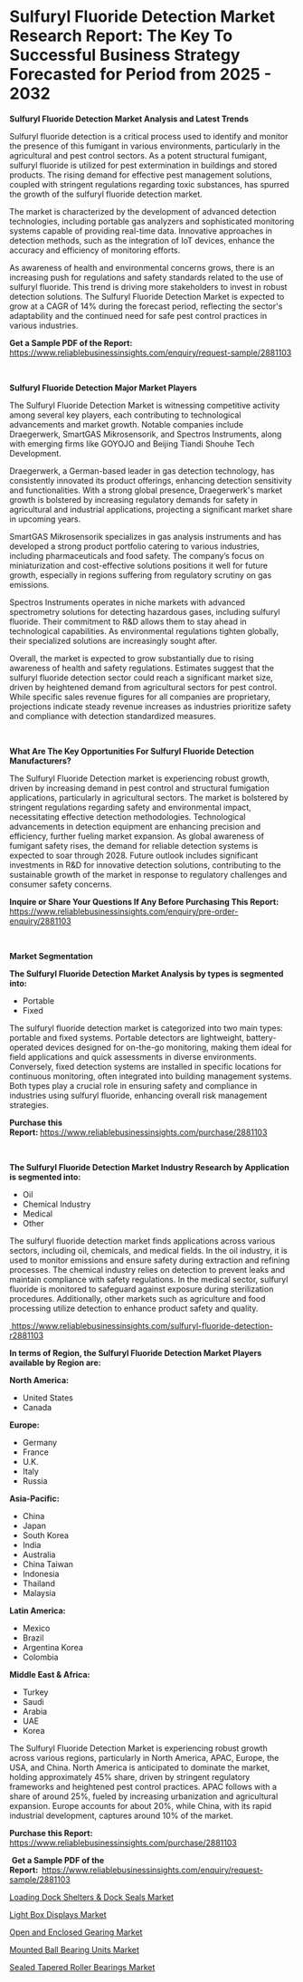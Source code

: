 <p><h1>Sulfuryl Fluoride Detection Market Research Report: The Key To Successful Business Strategy Forecasted for Period from 2025 - 2032</h1></p><p><strong>Sulfuryl Fluoride Detection Market Analysis and Latest Trends</strong></p>
<p><p>Sulfuryl fluoride detection is a critical process used to identify and monitor the presence of this fumigant in various environments, particularly in the agricultural and pest control sectors. As a potent structural fumigant, sulfuryl fluoride is utilized for pest extermination in buildings and stored products. The rising demand for effective pest management solutions, coupled with stringent regulations regarding toxic substances, has spurred the growth of the sulfuryl fluoride detection market.</p><p>The market is characterized by the development of advanced detection technologies, including portable gas analyzers and sophisticated monitoring systems capable of providing real-time data. Innovative approaches in detection methods, such as the integration of IoT devices, enhance the accuracy and efficiency of monitoring efforts.</p><p>As awareness of health and environmental concerns grows, there is an increasing push for regulations and safety standards related to the use of sulfuryl fluoride. This trend is driving more stakeholders to invest in robust detection solutions. The Sulfuryl Fluoride Detection Market is expected to grow at a CAGR of 14% during the forecast period, reflecting the sector's adaptability and the continued need for safe pest control practices in various industries.</p></p>
<p><strong>Get a Sample PDF of the Report:&nbsp;</strong> <a href="https://www.reliablebusinessinsights.com/enquiry/request-sample/2881103?utm_campaign=950&utm_medium=2&utm_source=Github&utm_content=ia&utm_term=12032025&utm_id=sulfuryl-fluoride-detection">https://www.reliablebusinessinsights.com/enquiry/request-sample/2881103</a></p>
<p>&nbsp;</p>
<p><strong>Sulfuryl Fluoride Detection Major Market Players</strong></p>
<p><p>The Sulfuryl Fluoride Detection Market is witnessing competitive activity among several key players, each contributing to technological advancements and market growth. Notable companies include Draegerwerk, SmartGAS Mikrosensorik, and Spectros Instruments, along with emerging firms like GOYOJO and Beijing Tiandi Shouhe Tech Development.</p><p>Draegerwerk, a German-based leader in gas detection technology, has consistently innovated its product offerings, enhancing detection sensitivity and functionalities. With a strong global presence, Draegerwerk's market growth is bolstered by increasing regulatory demands for safety in agricultural and industrial applications, projecting a significant market share in upcoming years.</p><p>SmartGAS Mikrosensorik specializes in gas analysis instruments and has developed a strong product portfolio catering to various industries, including pharmaceuticals and food safety. The company’s focus on miniaturization and cost-effective solutions positions it well for future growth, especially in regions suffering from regulatory scrutiny on gas emissions.</p><p>Spectros Instruments operates in niche markets with advanced spectrometry solutions for detecting hazardous gases, including sulfuryl fluoride. Their commitment to R&D allows them to stay ahead in technological capabilities. As environmental regulations tighten globally, their specialized solutions are increasingly sought after.</p><p>Overall, the market is expected to grow substantially due to rising awareness of health and safety regulations. Estimates suggest that the sulfuryl fluoride detection sector could reach a significant market size, driven by heightened demand from agricultural sectors for pest control. While specific sales revenue figures for all companies are proprietary, projections indicate steady revenue increases as industries prioritize safety and compliance with detection standardized measures.</p></p>
<p>&nbsp;</p>
<p><strong>What Are The Key Opportunities For Sulfuryl Fluoride Detection Manufacturers?</strong></p>
<p><p>The Sulfuryl Fluoride Detection market is experiencing robust growth, driven by increasing demand in pest control and structural fumigation applications, particularly in agricultural sectors. The market is bolstered by stringent regulations regarding safety and environmental impact, necessitating effective detection methodologies. Technological advancements in detection equipment are enhancing precision and efficiency, further fueling market expansion. As global awareness of fumigant safety rises, the demand for reliable detection systems is expected to soar through 2028. Future outlook includes significant investments in R&D for innovative detection solutions, contributing to the sustainable growth of the market in response to regulatory challenges and consumer safety concerns.</p></p>
<p><strong>Inquire or Share Your Questions If Any Before Purchasing This Report:</strong> <a href="https://www.reliablebusinessinsights.com/enquiry/pre-order-enquiry/2881103?utm_campaign=950&utm_medium=2&utm_source=Github&utm_content=ia&utm_term=12032025&utm_id=sulfuryl-fluoride-detection">https://www.reliablebusinessinsights.com/enquiry/pre-order-enquiry/2881103</a></p>
<p>&nbsp;</p>
<p><strong>Market Segmentation</strong></p>
<p><strong>The Sulfuryl Fluoride Detection Market Analysis by types is segmented into:</strong></p>
<p><ul><li>Portable</li><li>Fixed</li></ul></p>
<p><p>The sulfuryl fluoride detection market is categorized into two main types: portable and fixed systems. Portable detectors are lightweight, battery-operated devices designed for on-the-go monitoring, making them ideal for field applications and quick assessments in diverse environments. Conversely, fixed detection systems are installed in specific locations for continuous monitoring, often integrated into building management systems. Both types play a crucial role in ensuring safety and compliance in industries using sulfuryl fluoride, enhancing overall risk management strategies.</p></p>
<p><strong>Purchase this Report:&nbsp;</strong><a href="https://www.reliablebusinessinsights.com/purchase/2881103?utm_campaign=950&utm_medium=2&utm_source=Github&utm_content=ia&utm_term=12032025&utm_id=sulfuryl-fluoride-detection">https://www.reliablebusinessinsights.com/purchase/2881103</a></p>
<p>&nbsp;</p>
<p><strong>The Sulfuryl Fluoride Detection Market Industry Research by Application is segmented into:</strong></p>
<p><ul><li>Oil</li><li>Chemical Industry</li><li>Medical</li><li>Other</li></ul></p>
<p><p>The sulfuryl fluoride detection market finds applications across various sectors, including oil, chemicals, and medical fields. In the oil industry, it is used to monitor emissions and ensure safety during extraction and refining processes. The chemical industry relies on detection to prevent leaks and maintain compliance with safety regulations. In the medical sector, sulfuryl fluoride is monitored to safeguard against exposure during sterilization procedures. Additionally, other markets such as agriculture and food processing utilize detection to enhance product safety and quality.</p></p>
<p><a href="https://www.reliablebusinessinsights.com/sulfuryl-fluoride-detection-r2881103?utm_campaign=950&utm_medium=2&utm_source=Github&utm_content=ia&utm_term=12032025&utm_id=sulfuryl-fluoride-detection">&nbsp;https://www.reliablebusinessinsights.com/sulfuryl-fluoride-detection-r2881103</a></p>
<p><strong>In terms of Region, the Sulfuryl Fluoride Detection Market Players available by Region are:</strong></p>
<p>
    <p> <strong> North America: </strong>
        <ul>
            <li>United States</li>
            <li>Canada</li>
        </ul>
        </p> 
    <p> <strong> Europe: </strong>
        <ul>
            <li>Germany</li>
            <li>France</li>
            <li>U.K.</li>
            <li>Italy</li>
            <li>Russia</li>
        </ul>
        </p> 
    <p> <strong> Asia-Pacific: </strong>
        <ul>
            <li>China</li>
            <li>Japan</li>
            <li>South Korea</li>
            <li>India</li>
            <li>Australia</li>
            <li>China Taiwan</li>
            <li>Indonesia</li>
            <li>Thailand</li>
            <li>Malaysia</li>
        </ul>
        </p> 
    <p> <strong> Latin America: </strong>
        <ul>
            <li>Mexico</li>
            <li>Brazil</li>
            <li>Argentina Korea</li>
            <li>Colombia</li>
        </ul>
        </p> 
    <p> <strong> Middle East & Africa: </strong>
        <ul>
            <li>Turkey</li>
            <li>Saudi</li>
            <li>Arabia</li>
            <li>UAE</li>
            <li>Korea</li>
        </ul>
    </p>
    </p>
<p><p>The Sulfuryl Fluoride Detection Market is experiencing robust growth across various regions, particularly in North America, APAC, Europe, the USA, and China. North America is anticipated to dominate the market, holding approximately 45% share, driven by stringent regulatory frameworks and heightened pest control practices. APAC follows with a share of around 25%, fueled by increasing urbanization and agricultural expansion. Europe accounts for about 20%, while China, with its rapid industrial development, captures around 10% of the market.</p></p>
<p><strong>Purchase this Report: </strong><a href="https://www.reliablebusinessinsights.com/purchase/2881103?utm_campaign=950&utm_medium=2&utm_source=Github&utm_content=ia&utm_term=12032025&utm_id=sulfuryl-fluoride-detection">https://www.reliablebusinessinsights.com/purchase/2881103</a></p>
<p>&nbsp;<strong>Get a Sample PDF of the Report:&nbsp;&nbsp;</strong><a href="https://www.reliablebusinessinsights.com/enquiry/request-sample/2881103?utm_campaign=950&utm_medium=2&utm_source=Github&utm_content=ia&utm_term=12032025&utm_id=sulfuryl-fluoride-detection">https://www.reliablebusinessinsights.com/enquiry/request-sample/2881103</a></p>
<p><strong></strong></p>
<p><p><a href="https://github.com/elvutedipela/Market-Research-Report-List-1/blob/main/loading-dock-shelters-dock-seals-market.md?utm_campaign=950&utm_medium=2&utm_source=Github&utm_content=ia&utm_term=12032025&utm_id=sulfuryl-fluoride-detection">Loading Dock Shelters & Dock Seals Market</a></p><p><a href="https://github.com/hedbomkrahe/Market-Research-Report-List-1/blob/main/light-box-displays-market.md?utm_campaign=950&utm_medium=2&utm_source=Github&utm_content=ia&utm_term=12032025&utm_id=sulfuryl-fluoride-detection">Light Box Displays Market</a></p><p><a href="https://github.com/nkbaroga/Market-Research-Report-List-1/blob/main/open-and-enclosed-gearing-market.md?utm_campaign=950&utm_medium=2&utm_source=Github&utm_content=ia&utm_term=12032025&utm_id=sulfuryl-fluoride-detection">Open and Enclosed Gearing Market</a></p><p><a href="https://github.com/lateshab69/Market-Research-Report-List-1/blob/main/mounted-ball-bearing-units-market.md?utm_campaign=950&utm_medium=2&utm_source=Github&utm_content=ia&utm_term=12032025&utm_id=sulfuryl-fluoride-detection">Mounted Ball Bearing Units Market</a></p><p><a href="https://github.com/rosalinebhakta48/Market-Research-Report-List-1/blob/main/sealed-tapered-roller-bearings-market.md?utm_campaign=950&utm_medium=2&utm_source=Github&utm_content=ia&utm_term=12032025&utm_id=sulfuryl-fluoride-detection">Sealed Tapered Roller Bearings Market</a></p></p>